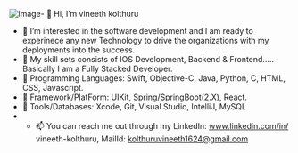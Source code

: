 ![image](https://github.com/vineeth-kolthuru/vineeth-kolthuru/assets/147301137/69a54f14-c056-4fca-8f16-e6283d11adf8)- 👋 Hi, I’m vineeth kolthuru
- 👀 I’m interested in the software development and I am ready to experinece any new Technology to drive the organizations with my deployments into the success.
- 🌱 My skill sets consists of IOS Development, Backend & Frontend..... Basically I am a Fully Stacked Developer.
- 💞️ Programming Languages: Swift, Objective-C, Java, Python, C, HTML, CSS, Javascript.
- 💞️ Framework/PlatForm: UIKit, Spring/SpringBoot(2.X), React.
- 💞️ Tools/Databases: Xcode, Git, Visual Studio, IntelliJ, MySQL
- - 📫 You can reach me out through my LinkedIn: www.linkedin.com/in/
vineeth-kolthuru, MailId: kolthuruvineeth1624@gmail.com

<!---
vineeth-kolthuru/vineeth-kolthuru is a ✨ special ✨ repository because its `README.md` (this file) appears on your GitHub profile.
You can click the Preview link to take a look at your changes.
--->
